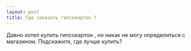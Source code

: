 ```yaml
---
layout: post 
title: Где заказать гипсокартон ? 
--- 
```

Давно хотел купить гипсокартон , но никак не могу определиться с магазином. Подскажите, где лучше купить?